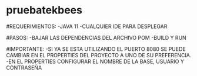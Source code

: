 # pruebatekbees

#REQUERIMIENTOS:
-JAVA 11
-CUALQUIER IDE PARA DESPLEGAR

#PASOS:
-BAJAR LAS DEPENDENCIAS DEL ARCHIVO POM
-BUILD Y RUN

#IMPORTANTE:
-SI YA SE ESTA UTILIZANDO EL PUERTO 8080 SE PUEDE CAMBIAR EN EL PROPERTIES DEL PROYECTO A UNO DE SU PREFERENCIA.
-EN EL PROPERTIES CONFIGURAR EL NOMBRE DE LA BASE, USUARIO Y CONTRASEÑA
